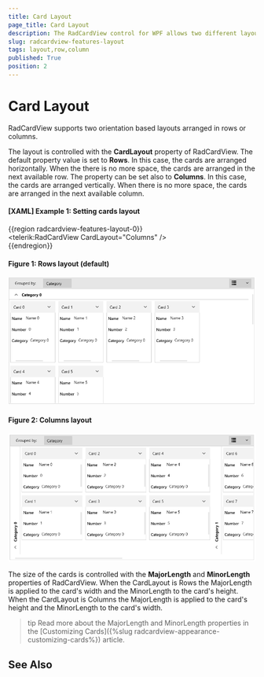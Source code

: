 ```yaml
---
title: Card Layout
page_title: Card Layout
description: The RadCardView control for WPF allows two different layout types - rows and columns based.
slug: radcardview-features-layout
tags: layout,row,column
published: True
position: 2
---
```


# Card Layout

RadCardView supports two orientation based layouts arranged in rows or columns.

The layout is controlled with the __CardLayout__ property of RadCardView. The default property value is set to __Rows__. In this case, the cards are arranged horizontally. When the there is no more space, the cards are arranged in the next available row. The property can be set also to __Columns__. In this case, the cards are arranged vertically. When there is no more space, the cards are arranged in the next available column.

#### __[XAML] Example 1: Setting cards layout__
{{region radcardview-features-layout-0}}	
	<telerik:RadCardView CardLayout="Columns" />   
{{endregion}}

#### Figure 1: Rows layout (default)
![](images/radcardview-features-card-layout-0.png)

#### Figure 2: Columns layout
![](images/radcardview-features-card-layout-1.png)

The size of the cards is controlled with the __MajorLength__ and __MinorLength__ properties of RadCardView. When the CardLayout is Rows the MajorLength is applied to the card's width and the MinorLength to the card's height. When the CardLayout is Columns the MajorLength is applied to the card's height and the MinorLength to the card's width. 

>tip Read more about the MajorLength and MinorLength properties in the [Customizing Cards]({%slug radcardview-appearance-customizing-cards%}) article.

## See Also